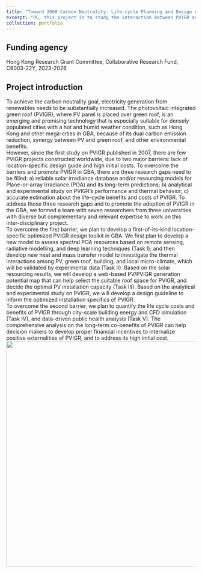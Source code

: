```yaml
---
title: "Toward 2060 Carbon Neutrality: Life-cycle Planning and Design of Photovoltaic Integrated Green Roof (PVIGR) Systems for Hong Kong and the Greater Bay Area"
excerpt: "PC, this project is to study the interaction between PVIGR and local microclimate, optimize PVIGR design, and then estimate its lifecycle benefits from electricity generation, environmental, and public health point of view"
collection: portfolio
---
```


## Funding agency
Hong Kong Research Grant Committee, Collaborative Research Fund, C6003-22Y, 2023-2026

## Project introduction
To achieve the carbon neutrality goal, electricity generation from renewables needs to be substantially increased. The photovoltaic integrated green roof (PVIGR), where PV panel is placed over green roof, is an emerging and promising technology that is especially suitable for densely populated cities with a hot and humid weather condition, such as Hong Kong and other mega-cities in GBA, because of its dual carbon emission reduction, synergy between PV and green roof, and other environmental benefits.<br/>
However, since the first study on PVIGR published in 2007, there are few PVIGR projects constructed worldwide, due to two major barriers: lack of location-specific design guide and high initial costs. To overcome the barriers and promote PVIGR in GBA, there are three research gaps need to be filled: a) reliable solar irradiance database and/or resourcing models for Plane-or-array Irradiance (POA) and its long-term predictions; b) analytical and experimental study on PVIGR’s performance and thermal behavior; c) accurate estimation about the life-cycle benefits and costs of PVIGR. To address those three research gaps and to promote the adoption of PVIGR in the GBA, we formed a team with seven researchers from three universities with diverse but complementary and relevant expertise to work on this inter-disciplinary project.<br/>
To overcome the first barrier, we plan to develop a first-of-its-kind location-specific optimized PVIGR design toolkit in GBA. We first plan to develop a new model to assess spectral POA resources based on remote sensing, radiative modelling, and deep learning techniques (Task I); and then develop new heat and mass transfer model to investigate the thermal interactions among PV, green roof, building, and local micro-climate, which will be validated by experimental data (Task II). Based on the solar resourcing results, we will develop a web-based PV/PVIGR generation potential map that can help select the suitable roof space for PVIGR, and decide the optimal PV installation capacity (Task III). Based on the analytical and experimental study on PVIGR, we will develop a design guideline to inform the optimized installation specifics of PVIGR.<br/>
To overcome the second barrier, we plan to quantify the life cycle costs and benefits of PVIGR through city-scale building energy and CFD simulation (Task IV), and data-driven public health analysis (Task V). The comprehensive analysis on the long-term co-benefits of PVIGR can help decision makers to develop proper financial incentives to internalize positive externalities of PVIGR, and to address its high initial cost.<br/>
<img src='/images/portfolios/PVIGR.png' width='600'>  
